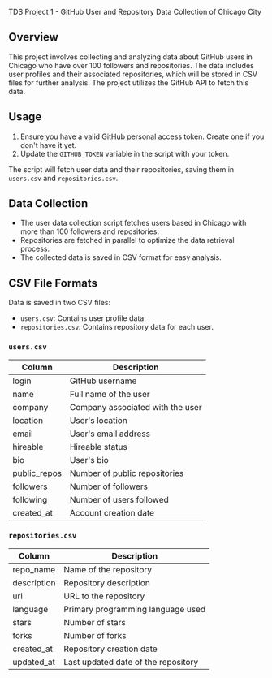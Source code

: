  TDS Project 1 - GitHub User and Repository Data Collection of Chicago City

## Overview
This project involves collecting and analyzing data about GitHub users in Chicago who have over 100 followers and repositories. The data includes user profiles and their associated repositories, which will be stored in CSV files for further analysis. The project utilizes the GitHub API to fetch this data.

## Usage

1. Ensure you have a valid GitHub personal access token. Create one if you don't have it yet.
2. Update the `GITHUB_TOKEN` variable in the script with your token.

The script will fetch user data and their repositories, saving them in `users.csv` and `repositories.csv`.

## Data Collection

- The user data collection script fetches users based in Chicago with more than 100 followers and repositories.
- Repositories are fetched in parallel to optimize the data retrieval process.
- The collected data is saved in CSV format for easy analysis.

## CSV File Formats

Data is saved in two CSV files:
  - `users.csv`: Contains user profile data.
  - `repositories.csv`: Contains repository data for each user.
    
### `users.csv`

| Column          | Description                                   |
|-----------------|-----------------------------------------------|
| login           | GitHub username                               |
| name            | Full name of the user                         |
| company         | Company associated with the user              |
| location        | User's location                               |
| email           | User's email address                          |
| hireable        | Hireable status                               |
| bio             | User's bio                                    |
| public_repos    | Number of public repositories                 |
| followers       | Number of followers                           |
| following       | Number of users followed                      |
| created_at      | Account creation date                         |

### `repositories.csv`

| Column          | Description                                   |
|-----------------|-----------------------------------------------|
| repo_name       | Name of the repository                        |
| description     | Repository description                        |
| url             | URL to the repository                         |
| language        | Primary programming language used             |
| stars           | Number of stars                               |
| forks           | Number of forks                               |
| created_at      | Repository creation date                      |
| updated_at      | Last updated date of the repository           |

